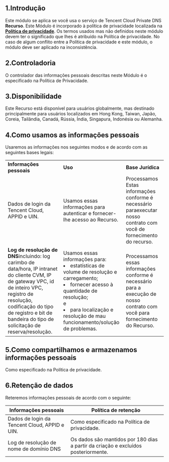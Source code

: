 ## 1.Introdução

Este módulo se aplica se você usa o serviço de Tencent Cloud Private DNS **Recurso**. Este Módulo é incorporado à política de privacidade localizada na [**Política de privacidade**](https://intl.cloud.tencent.com/document/product/301/17345). Os termos usados mas não definidos neste módulo devem ter o significado que lhes é atribuído na Política de privacidade. No caso de algum conflito entre a Política de privacidade e este módulo, o módulo deve ser aplicado na inconsistência.



## 2.Controladoria

 

O controlador das informações pessoais descritas neste Módulo é o especificado na Política de Privacidade.



## 3.Disponibilidade

 

Este Recurso está disponível para usuários globalmente, mas destinado principalmente para usuários localizados em Hong Kong, Taiwan, Japão, Coreia, Tailândia, Canadá, Rússia, Índia, Singapura, Indonésia ou Alemanha.

 

 

## 4.Como usamos as informações pessoais

 

Usaremos as informações nos seguintes modos e de acordo com as seguintes bases legais:

<table>
  <tr>
  <td><b>Informações pessoais</b></td>
  <td><b>Uso</b> </td>
  <td><b>Base Jurídica</b> </td>
  </tr>
  <tr>
  <td>Dados de login da Tencent Cloud, APPID e UIN.</td>
   <td> Usamos essas informações para autenticar e fornecer-lhe acesso ao Recurso. </td>
  <td>Processamos Estas informações conforme é necessário paraexecutar nosso contrato com você de fornecimento do recurso.</td>
  </tr>
  <tr>
  <td><b>Log de resolução de DNS</b>incluindo: log carimbo de data/hora, IP intranet do cliente CVM, IP de gateway VPC, id de inteiro VPC, registro de resolução, codificação do tipo de registro e bit de bandeira do tipo de solicitação de reserva/resolução.</td>
  <td>Usamos essas informações para:<li>estatísticas de volume de 
resolução e carregamento;</li><li> fornecer acesso à quantidade de resolução; </li> e <li> para localização e resolução de mau funcionamento/solução de problemas.</li></td>
  <td>Processamos essas informações conforme é necessário para a execução de nosso contrato com você para fornecimento do Recurso.</td>    
  </tr>
</table>
 

 

## 5.Como compartilhamos e armazenamos informações pessoais

 

Como especificado na Política de privacidade.

 

 

## 6.Retenção de dados


Reteremos informações pessoais de acordo com o seguinte:

 

| **Informações pessoais**                      | **Política de retenção**                                     |
| --------------------------------------------- | ------------------------------------------------------------ |
| Dados de login da Tencent Cloud, APPID e UIN. | Como especificado na Política de privacidade.                |
| Log de resolução de nome de domínio DNS       | Os dados são mantidos por 180 dias a partir da criação e excluídos posteriormente. |



